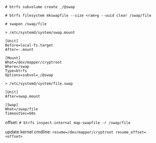
`# btrfs subvolume create _/@swap`

`# btrfs filesystem mkswapfile --size <ram>g --uuid clear /swap/file`

`# swapon /swap/file`

`> /etc/systemd/system/swap.mount`
```
[Unit]
Before=local-fs.target
After=-.mount

[Mount]
What=/dev/mapper/cryptroot
Where=/swap
Type=btrfs
Options=subvol=_/@swap
```

`> /etc/systemd/system/file.swap`
```
[Unit]
After=swap.mount

[Swap]
What=/swap/file
TimeoutSec=60s
```

offset:
`# btrfs inspect-internal map-swapfile -r /swap/file`

update kernel cmdline:
`resume=/dev/mapper/cryptroot resume_offset=<offset>`
